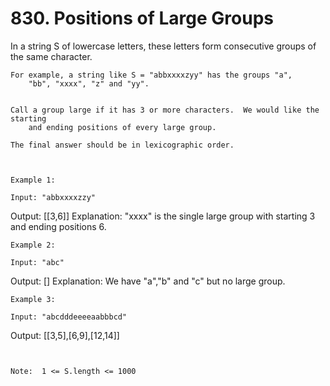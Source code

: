 # 830. Positions of Large Groups

In a string S of lowercase letters, these letters form consecutive
        groups of the same character.

    For example, a string like S = "abbxxxxzyy" has the groups "a",
        "bb", "xxxx", "z" and "yy".
    

    Call a group large if it has 3 or more characters.  We would like the starting
        and ending positions of every large group.

    The final answer should be in lexicographic order.

     

    Example 1:

    Input: "abbxxxxzzy"
Output: [[3,6]]
Explanation: "xxxx" is the single large group with starting  3 and ending positions 6.

    Example 2:

    Input: "abc"
Output: []
Explanation: We have "a","b" and "c" but no large group.

    Example 3:

    Input: "abcdddeeeeaabbbcd"
Output: [[3,5],[6,9],[12,14]]

     

    Note:  1 <= S.length <= 1000